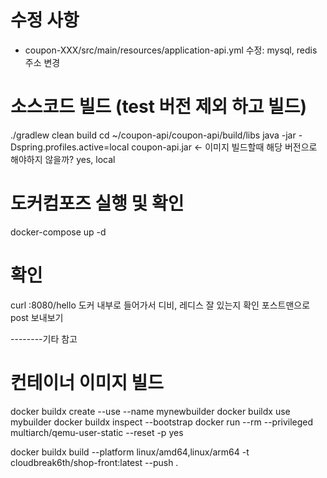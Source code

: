 # 수정 사항
- coupon-XXX/src/main/resources/application-api.yml 수정: mysql, redis 주소 변경

# 소스코드 빌드 (test 버전 제외 하고 빌드)
./gradlew clean build
cd ~/coupon-api/coupon-api/build/libs
java -jar -Dspring.profiles.active=local coupon-api.jar <- 이미지 빌드할때 해당 버전으로 해야하지 않을까? yes, local 

# 도커컴포즈 실행 및 확인
docker-compose up -d

# 확인
curl <url>:8080/hello
도커 내부로 들어가서 디비, 레디스 잘 있는지 확인 
포스트맨으로 post 보내보기 

--------기타 참고


# 컨테이너 이미지 빌드
docker buildx create --use --name mynewbuilder
docker buildx use mybuilder
docker buildx inspect --bootstrap
docker run --rm --privileged multiarch/qemu-user-static --reset -p yes

docker buildx build --platform linux/amd64,linux/arm64 -t cloudbreak6th/shop-front:latest --push .


